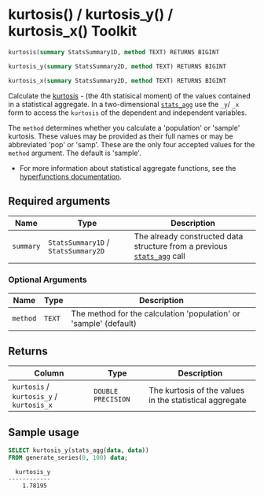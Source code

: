 # kurtosis() / kurtosis_y() / kurtosis_x() <tag type="toolkit">Toolkit</tag>

```SQL
kurtosis(summary StatsSummary1D, method TEXT) RETURNS BIGINT
```
```SQL
kurtosis_y(summary StatsSummary2D, method TEXT) RETURNS BIGINT
```
```SQL
kurtosis_x(summary StatsSummary2D, method TEXT) RETURNS BIGINT
```

Calculate the [kurtosis][kurtosis] - (the 4th statisical moment) of the values contained in a statistical aggregate.
In a two-dimensional [`stats_agg`][stats-agg] use the `_y`/ `_x` form to access the 
`kurtosis` of the dependent and independent variables. 

The `method` determines whether you calculate a 'population' or 'sample' kurtosis. 
These values may be provided as their full names or may be abbreviated 'pop' or 'samp'. These
are the only four accepted values for the `method` argument. The default is 'sample'.


*   For more information about statistical aggregate functions, see the
    [hyperfunctions documentation][hyperfunctions-stats-agg].


## Required arguments

|Name|Type|Description|
|---|---|---|
|`summary`|`StatsSummary1D` / `StatsSummary2D`|The already constructed data structure from a previous [`stats_agg`][stats-agg] call|

### Optional Arguments

|Name|Type|Description|
|---|---|---|
|`method`| `TEXT`|The method for the calculation 'population' or 'sample' (default)|

## Returns

|Column|Type|Description|
|---|---|---|
|`kurtosis` / `kurtosis_y` / `kurtosis_x` |`DOUBLE PRECISION`|The kurtosis of the values in the statistical aggregate|

## Sample usage

```SQL
SELECT kurtosis_y(stats_agg(data, data))
FROM generate_series(0, 100) data;
```
```output
  kurtosis_y 
------------
    1.78195
```


[hyperfunctions-stats-agg]: timescaledb/:currentVersion:/how-to-guides/hyperfunctions/stats-aggs/
[stats-agg]:/hyperfunctions/stats_aggs/stats_agg/
[kurtosis]: https://en.wikipedia.org/wiki/Kurtosis